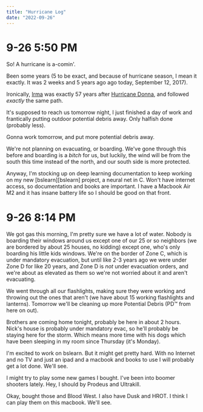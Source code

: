 ```yaml
---
title: "Hurricane Log"
date: "2022-09-26"
---
```


# 9-26 5:50 PM

So! A hurricane is a-comin'.

Been some years (5 to be exact, and because of hurricane season, I mean it
exactly. It was 2 weeks and 5 years ago ago today, September 12, 2017).

Ironically, [Irma][irma] was exactly 57 years after [Hurricane Donna][donna], and
followed _exactly_ the same path.

It's supposed to reach us tomorrow night, I just finished a day of work and
frantically putting outdoor potential debris away. Only halfish done (probably
less).

Gonna work tomorrow, and put more potential debris away.

We're not planning on evacuating, or boarding. We've gone through this before
and boarding is a _bitch_ for us, but luckily, the wind will be from the south
this time instead of the north, and our south side is more protected.

Anyway, I'm stocking up on deep learning documentation to keep working on my new
[bslearn][bslearn] project, a neural net in C. Won't have internet access, so
documentation and books are important. I have a Macbook Air M2 and it has insane
battery life so I should be good on that front.

[donna]: https://en.wikipedia.org/wiki/Hurricane_Donna
[irma]: https://en.wikipedia.org/wiki/Hurricane_Irma

# 9-26 8:14 PM

We got gas this morning, I'm pretty sure we have a lot of water. Nobody is
boarding their windows around us except one of our 25 or so neighbors (we are
bordered by about 25 houses, no kidding) except one, who's only boarding his
little kids windows. We're on the border of Zone C, which is under mandatory
evacuation, but until like 2-3 years ago we were under Zone D for like 20 years,
and Zone D is _not_ under evacuation orders, and we're about as elevated as them
so we're not worried about it and aren't evacuating.

We went through all our flashlights, making sure they were working and throwing
out the ones that aren't (we have about 15 working flashlights and lanterns).
Tomorrow we'll be cleaning up more Potential Debris (PD™ from here on out).

Brothers are coming home tonight, probably be here in about 2 hours. Nick's
house is probably under mandatory evac, so he'll probably be staying here for
the storm. Which means more time with his dogs which have been sleeping in my
room since Thursday (it's Monday).

I'm excited to work on bslearn. But it might get pretty hard. With no Internet
and no TV and just an ipad and a macbook and books to use I will probably get a
lot done. We'll see.

I might try to play some new games I bought. I've been into boomer shooters
lately. Hey, I should by Prodeus and Ultrakill.

Okay, bought those and Blood West. I also have Dusk and HROT. I think I can play
them on this macbook. We'll see.
